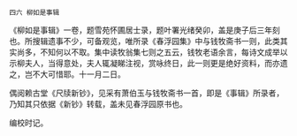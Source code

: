     四六 柳如是事辑 

   《柳如是事辑》一卷，题雪苑怀圃居士录，题叶署光绪癸卯，盖是庚子后三年刻也。所搜辑遗事不少，可备观览，唯所录《春浮园集》中与钱牧斋书一则，此类其实尚多，不知何以不取。集中读牧翁集七则之五云，钱牧老语余言，每诗文成举以示柳夫人，当得意处，夫人辄凝睇注视，赏咏终日，此一则更是绝好资料，而亦遗之，岂不大可惜耶。十一月二日。

   偶阅赖古堂《尺牍新钞》，见采有萧伯玉与钱牧斋书一首，即是《事辑》所录者，乃知其只依据《新钞》转载，盖未见春浮园原书也。

   编校时记。

